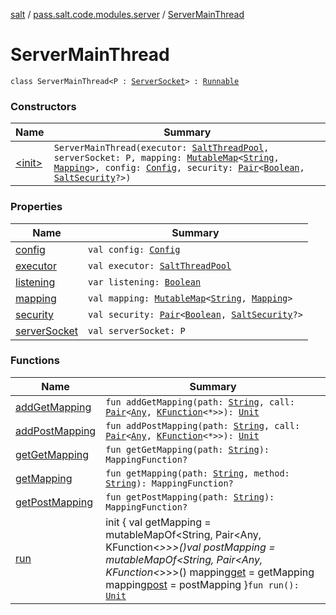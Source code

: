 [salt](../../index.md) / [pass.salt.code.modules.server](../index.md) / [ServerMainThread](./index.md)

# ServerMainThread

`class ServerMainThread<P : `[`ServerSocket`](https://docs.oracle.com/javase/6/docs/api/java/net/ServerSocket.html)`> : `[`Runnable`](https://docs.oracle.com/javase/6/docs/api/java/lang/Runnable.html)

### Constructors

| Name | Summary |
|---|---|
| [&lt;init&gt;](-init-.md) | `ServerMainThread(executor: `[`SaltThreadPool`](../../pass.salt.code.modules/-salt-thread-pool/index.md)`, serverSocket: P, mapping: `[`MutableMap`](https://kotlinlang.org/api/latest/jvm/stdlib/kotlin.collections/-mutable-map/index.html)`<`[`String`](https://kotlinlang.org/api/latest/jvm/stdlib/kotlin/-string/index.html)`, `[`Mapping`](../../pass.salt.code.modules.server.mapping/-mapping/index.md)`>, config: `[`Config`](../../pass.salt.code.loader.config/-config/index.md)`, security: `[`Pair`](https://kotlinlang.org/api/latest/jvm/stdlib/kotlin/-pair/index.html)`<`[`Boolean`](https://kotlinlang.org/api/latest/jvm/stdlib/kotlin/-boolean/index.html)`, `[`SaltSecurity`](../../pass.salt.code.modules.server.security/-salt-security/index.md)`?>)` |

### Properties

| Name | Summary |
|---|---|
| [config](config.md) | `val config: `[`Config`](../../pass.salt.code.loader.config/-config/index.md) |
| [executor](executor.md) | `val executor: `[`SaltThreadPool`](../../pass.salt.code.modules/-salt-thread-pool/index.md) |
| [listening](listening.md) | `var listening: `[`Boolean`](https://kotlinlang.org/api/latest/jvm/stdlib/kotlin/-boolean/index.html) |
| [mapping](mapping.md) | `val mapping: `[`MutableMap`](https://kotlinlang.org/api/latest/jvm/stdlib/kotlin.collections/-mutable-map/index.html)`<`[`String`](https://kotlinlang.org/api/latest/jvm/stdlib/kotlin/-string/index.html)`, `[`Mapping`](../../pass.salt.code.modules.server.mapping/-mapping/index.md)`>` |
| [security](security.md) | `val security: `[`Pair`](https://kotlinlang.org/api/latest/jvm/stdlib/kotlin/-pair/index.html)`<`[`Boolean`](https://kotlinlang.org/api/latest/jvm/stdlib/kotlin/-boolean/index.html)`, `[`SaltSecurity`](../../pass.salt.code.modules.server.security/-salt-security/index.md)`?>` |
| [serverSocket](server-socket.md) | `val serverSocket: P` |

### Functions

| Name | Summary |
|---|---|
| [addGetMapping](add-get-mapping.md) | `fun addGetMapping(path: `[`String`](https://kotlinlang.org/api/latest/jvm/stdlib/kotlin/-string/index.html)`, call: `[`Pair`](https://kotlinlang.org/api/latest/jvm/stdlib/kotlin/-pair/index.html)`<`[`Any`](https://kotlinlang.org/api/latest/jvm/stdlib/kotlin/-any/index.html)`, `[`KFunction`](https://kotlinlang.org/api/latest/jvm/stdlib/kotlin.reflect/-k-function/index.html)`<*>>): `[`Unit`](https://kotlinlang.org/api/latest/jvm/stdlib/kotlin/-unit/index.html) |
| [addPostMapping](add-post-mapping.md) | `fun addPostMapping(path: `[`String`](https://kotlinlang.org/api/latest/jvm/stdlib/kotlin/-string/index.html)`, call: `[`Pair`](https://kotlinlang.org/api/latest/jvm/stdlib/kotlin/-pair/index.html)`<`[`Any`](https://kotlinlang.org/api/latest/jvm/stdlib/kotlin/-any/index.html)`, `[`KFunction`](https://kotlinlang.org/api/latest/jvm/stdlib/kotlin.reflect/-k-function/index.html)`<*>>): `[`Unit`](https://kotlinlang.org/api/latest/jvm/stdlib/kotlin/-unit/index.html) |
| [getGetMapping](get-get-mapping.md) | `fun getGetMapping(path: `[`String`](https://kotlinlang.org/api/latest/jvm/stdlib/kotlin/-string/index.html)`): MappingFunction?` |
| [getMapping](get-mapping.md) | `fun getMapping(path: `[`String`](https://kotlinlang.org/api/latest/jvm/stdlib/kotlin/-string/index.html)`, method: `[`String`](https://kotlinlang.org/api/latest/jvm/stdlib/kotlin/-string/index.html)`): MappingFunction?` |
| [getPostMapping](get-post-mapping.md) | `fun getPostMapping(path: `[`String`](https://kotlinlang.org/api/latest/jvm/stdlib/kotlin/-string/index.html)`): MappingFunction?` |
| [run](run.md) | init { val getMapping = mutableMapOf&lt;String, Pair&lt;Any, KFunction&lt;*&gt;&gt;&gt;()val postMapping = mutableMapOf&lt;String, Pair&lt;Any, KFunction&lt;*&gt;&gt;&gt;() mapping[get](https://kotlinlang.org/api/latest/jvm/stdlib/kotlin.collections/get.html) = getMapping mapping[post](#) = postMapping }`fun run(): `[`Unit`](https://kotlinlang.org/api/latest/jvm/stdlib/kotlin/-unit/index.html) |
